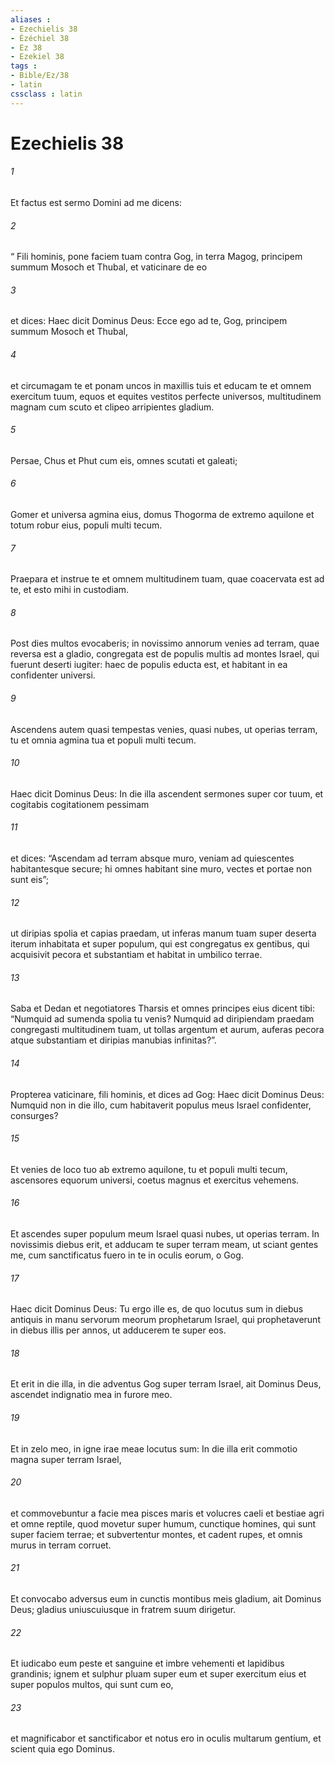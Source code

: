 ```yaml
---
aliases : 
- Ezechielis 38
- Ézéchiel 38
- Ez 38
- Ezekiel 38
tags : 
- Bible/Ez/38
- latin
cssclass : latin
---
```


# Ezechielis 38

###### 1
Et factus est sermo Domini ad me dicens: 
###### 2
“ Fili hominis, pone faciem tuam contra Gog, in terra Magog, principem summum Mosoch et Thubal, et vaticinare de eo 
###### 3
et dices: Haec dicit Dominus Deus: Ecce ego ad te, Gog, principem summum Mosoch et Thubal, 
###### 4
et circumagam te et ponam uncos in maxillis tuis et educam te et omnem exercitum tuum, equos et equites vestitos perfecte universos, multitudinem magnam cum scuto et clipeo arripientes gladium. 
###### 5
Persae, Chus et Phut cum eis, omnes scutati et galeati; 
###### 6
Gomer et universa agmina eius, domus Thogorma de extremo aquilone et totum robur eius, populi multi tecum. 
###### 7
Praepara et instrue te et omnem multitudinem tuam, quae coacervata est ad te, et esto mihi in custodiam. 
###### 8
Post dies multos evocaberis; in novissimo annorum venies ad terram, quae reversa est a gladio, congregata est de populis multis ad montes Israel, qui fuerunt deserti iugiter: haec de populis educta est, et habitant in ea confidenter universi. 
###### 9
Ascendens autem quasi tempestas venies, quasi nubes, ut operias terram, tu et omnia agmina tua et populi multi tecum.
###### 10
Haec dicit Dominus Deus: In die illa ascendent sermones super cor tuum, et cogitabis cogitationem pessimam 
###### 11
et dices: “Ascendam ad terram absque muro, veniam ad quiescentes habitantesque secure; hi omnes habitant sine muro, vectes et portae non sunt eis”; 
###### 12
ut diripias spolia et capias praedam, ut inferas manum tuam super deserta iterum inhabitata et super populum, qui est congregatus ex gentibus, qui acquisivit pecora et substantiam et habitat in umbilico terrae. 
###### 13
Saba et Dedan et negotiatores Tharsis et omnes principes eius dicent tibi: “Numquid ad sumenda spolia tu venis? Numquid ad diripiendam praedam congregasti multitudinem tuam, ut tollas argentum et aurum, auferas pecora atque substantiam et diripias manubias infinitas?”.
###### 14
Propterea vaticinare, fili hominis, et dices ad Gog: Haec dicit Dominus Deus: Numquid non in die illo, cum habitaverit populus meus Israel confidenter, consurges? 
###### 15
Et venies de loco tuo ab extremo aquilone, tu et populi multi tecum, ascensores equorum universi, coetus magnus et exercitus vehemens. 
###### 16
Et ascendes super populum meum Israel quasi nubes, ut operias terram. In novissimis diebus erit, et adducam te super terram meam, ut sciant gentes me, cum sanctificatus fuero in te in oculis eorum, o Gog.
###### 17
Haec dicit Dominus Deus: Tu ergo ille es, de quo locutus sum in diebus antiquis in manu servorum meorum prophetarum Israel, qui prophetaverunt in diebus illis per annos, ut adducerem te super eos. 
###### 18
Et erit in die illa, in die adventus Gog super terram Israel, ait Dominus Deus, ascendet indignatio mea in furore meo. 
###### 19
Et in zelo meo, in igne irae meae locutus sum: In die illa erit commotio magna super terram Israel, 
###### 20
et commovebuntur a facie mea pisces maris et volucres caeli et bestiae agri et omne reptile, quod movetur super humum, cunctique homines, qui sunt super faciem terrae; et subvertentur montes, et cadent rupes, et omnis murus in terram corruet. 
###### 21
Et convocabo adversus eum in cunctis montibus meis gladium, ait Dominus Deus; gladius uniuscuiusque in fratrem suum dirigetur. 
###### 22
Et iudicabo eum peste et sanguine et imbre vehementi et lapidibus grandinis; ignem et sulphur pluam super eum et super exercitum eius et super populos multos, qui sunt cum eo, 
###### 23
et magnificabor et sanctificabor et notus ero in oculis multarum gentium, et scient quia ego Dominus.
